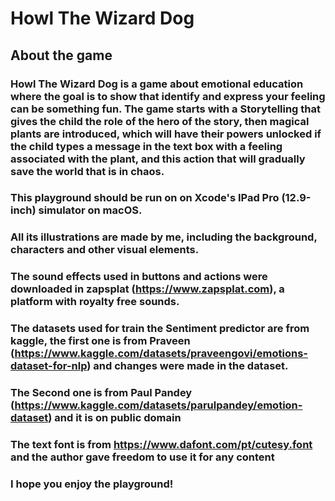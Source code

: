 #  Howl The Wizard Dog

## About the game
### Howl The Wizard Dog is a game about emotional education where the goal is to show that identify and express your feeling can be something fun. The game starts with a Storytelling that gives the child the role of the hero of the story, then magical plants are introduced, which will have their powers unlocked if the child types a message in the text box with a feeling associated with the plant, and this action that will gradually save the world that is in chaos. 

### This playground should be run on on Xcode's IPad Pro (12.9-inch) simulator on macOS.

### All its illustrations are made by me, including the background, characters and other visual elements.

### The sound effects used in buttons and actions were downloaded in zapsplat (https://www.zapsplat.com), a platform with royalty free sounds.

### The datasets used for train the Sentiment predictor are from kaggle, the first one is from Praveen (https://www.kaggle.com/datasets/praveengovi/emotions-dataset-for-nlp) and changes were made in the dataset. 
### The Second one is from Paul Pandey (https://www.kaggle.com/datasets/parulpandey/emotion-dataset) and it is on public domain

### The text font is from https://www.dafont.com/pt/cutesy.font and the author gave freedom to use it for any content

### I hope you enjoy the playground!

